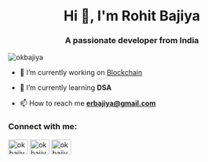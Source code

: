 <h1 align="center">Hi 👋, I'm Rohit Bajiya</h1>
<h3 align="center">A passionate developer from India</h3>

<p align="left"> <img src="https://komarev.com/ghpvc/?username=okbajiya&label=Profile%20views&color=0e75b6&style=flat" alt="okbajiya" /> </p>

- 🔭 I’m currently working on [Blockchain](https://github.com/okbajiya)

- 🌱 I’m currently learning **DSA**

- 📫 How to reach me **erbajiya@gmail.com**

<h3 align="left">Connect with me:</h3>
<p align="left">
<a href="https://twitter.com/okbajiya" target="blank"><img align="center" src="https://cdn.jsdelivr.net/npm/simple-icons@3.0.1/icons/twitter.svg" alt="okbajiya" height="30" width="40" /></a>
<a href="https://linkedin.com/in/okbajiya" target="blank"><img align="center" src="https://cdn.jsdelivr.net/npm/simple-icons@3.0.1/icons/linkedin.svg" alt="okbajiya" height="30" width="40" /></a>
<a href="https://www.leetcode.com/okbajiya" target="blank"><img align="center" src="https://cdn.jsdelivr.net/npm/simple-icons@3.0.1/icons/leetcode.svg" alt="okbajiya" height="30" width="40" /></a>
</p>
